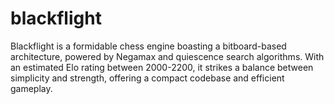 # blackflight
Blackflight is a formidable chess engine boasting a bitboard-based architecture, powered by Negamax and quiescence search algorithms. With an estimated Elo rating between 2000-2200, it strikes a balance between simplicity and strength, offering a compact codebase and efficient gameplay.
